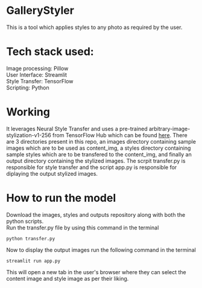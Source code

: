 # GalleryStyler
This is a tool which applies styles to any photo as required by the user.
# Tech stack used:
Image processing: Pillow \
User Interface: Streamlit \
Style Transfer: TensorFlow \
Scripting: Python 

# Working
It leverages Neural Style Transfer and uses a pre-trained arbitrary-image-stylization-v1-256 from TensorFlow Hub which can be found [here](https://www.kaggle.com/models/google/arbitrary-image-stylization-v1/tensorFlow1/256/2?tfhub-redirect=true). There are 3 directories present in this repo, an images directory containing sample images which are to be used as content_img, a styles directory containing sample styles which are to be transfered to the content_img, and finally an output directory containing the stylized images.
The scrpit transfer.py is responsible for style transfer and the script app.py is responsible for diplaying the output stylized images.

# How to run the model

Download the images, styles and outputs repository along with both the python scripts.\
Run the transfer.py file by using this command in the terminal
```
python transfer.py
```
Now to display the output images run the following command in the terminal
```
streamlit run app.py
```
This will open a new tab in the user's browser where they can select the content image and style image as per their liking.
